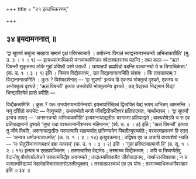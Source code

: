 +++
title = "२१ इयदधिकरणम्"

+++

## ३४ इयदामननात् ॥

‘द्वा सुपर्णा सयुजा सखाया समानं वृक्षं परिषस्वजाते । तयोरन्यः पिप्पलं स्वाद्वत्त्यनश्नन्नन्यो अभिचाकशीति’ (मु. उ. ३ । १ । १) — इत्यध्यात्माधिकारे मन्त्रमाथर्वणिकाः श्वेताश्वतराश्च पठन्ति ; तथा कठाः — ‘ऋतं पिबन्तौ सुकृतस्य लोके गुहां प्रविष्ठौ परमे परार्ध्ये । छायातपौ ब्रह्मविदो वदन्ति पञ्चाग्नयो ये च त्रिणाचिकेताः’ (क. उ. १ । ३ । १) इति । किमत्र विद्यैकत्वम् , उत विद्यानानात्वमिति संशयः । किं तावत्प्राप्तम् ? विद्यानानात्वमिति । कुतः ? विशेषदर्शनात् — ‘द्वा सुपर्णा’ इत्यत्र हि एकस्य भोक्तृत्वं दृश्यते, एकस्य च अभोक्तृत्वं दृश्यते ; ‘ऋतं पिबन्तौ’ इत्यत्र उभयोरपि भोक्तृत्वमेव दृश्यते ; तत् वेद्यरूपं भिद्यमानं विद्यां भिन्द्यादित्येवं प्राप्ते ब्रवीति —

विद्यैकत्वमिति । कुतः ? यतः उभयोरप्यनयोर्मन्त्रयोः इयत्तापरिच्छिन्नं द्वित्वोपेतं वेद्यं रूपम् अभिन्नम् आमनन्ति । ननु दर्शितो रूपभेदः — नेत्युच्यते ; उभावप्येतौ मन्त्रौ जीवद्वितीयमीश्वरं प्रतिपादयतः, नार्थान्तरम् । ‘द्वा सुपर्णा’ इत्यत्र तावत् — ‘अनश्नन्नन्यो अभिचाकशीति’ इत्यशनायाद्यतीतः परमात्मा प्रतिपाद्यते ; वाक्यशेषेऽपि च स एव प्रतिपाद्यमानो दृश्यते ‘जुष्टं यदा पश्यत्यन्यमीशमस्य महिमानम्’ (श्वे. उ. ४ । ७) इति ; ‘ऋतं पिबन्तौ’ इत्यत्र तु जीवे पिबति, अशनायाद्यतीतः परमात्मापि साहचर्यात् छत्रिन्यायेन पिबतीत्युपचर्यते ; परमात्मप्रकरणं हि एतत् — ‘अन्यत्र धर्मादन्यत्राधर्मात्’ (क. उ. १ । २ । १४) इत्युपक्रमात् ; तद्विषय एव च अत्रापि वाक्यशेषो भवति — ‘यः सेतुरीजानानामक्षरं ब्रह्म यत्परम्’ (क. उ. १ । ३ । २) इति । ‘गुहां प्रविष्टावात्मानौ हि’ (ब्र. सू. १ । २ । ११) इत्यत्र च एतत्प्रपञ्चितम् । तस्मान्नास्ति वेद्यभेदः ; तस्माच्च विद्यैकत्वम् । अपि च त्रिष्वप्येतेषु वेदान्तेषु पौर्वापर्यालोचने परमात्मविद्यैव अवगम्यते ; तादात्म्यविवक्षयैव जीवोपादानम् , नार्थान्तरविवक्षया ; न च परमात्मविद्यायां भेदाभेदविचारावतारोऽस्तीत्युक्तम् । तस्मात्प्रपञ्चार्थ एव एष योगः ; तस्माच्चाधिकधर्मोपसंहार इति ॥ ३४ ॥
